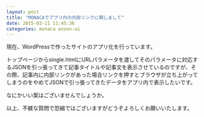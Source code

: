 ```yaml
---
layout: post
title: "MONACAでアプリ内の内部リンクに関しまして"
date: 2015-03-11 11:45:36
categories: monaca onsen-ui
---
```

<p>現在、WordPressで作ったサイトのアプリ化を行っています。</p>

<p>トップページからsingle.htmlにURLパラメータを渡してそのパラメータに対応するJSONを引っ張ってきて記事タイトルや記事文を表示させているのですが、その際、記事内に内部リンクがあった場合リンクを押すとブラウザが立ち上がってしまうのをやめてJSONで引っ張ってきたデータをアプリ内で表示したいです。</p>

<p>なにかいい案はございませんでしょうか。</p>

<p>以上、不躾な質問で恐縮ではございますがどうぞよろしくお願いいたします。</p>
